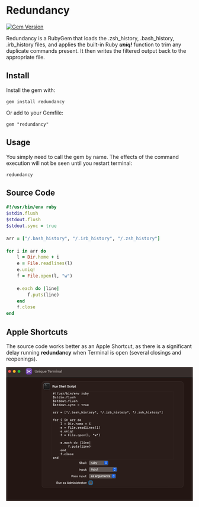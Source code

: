 # Redundancy

[![Gem Version](https://badge.fury.io/rb/redundancy.svg)](https://badge.fury.io/rb/redundancy)

Redundancy is a RubyGem that loads the .zsh_history, .bash_history, .irb_history files, and applies the built-in Ruby ***uniq!*** function to trim any duplicate commands present. It then writes the filtered output back to the appropriate file.

## Install

Install the gem with:

```console
gem install redundancy
```

Or add to your Gemfile:

```console
gem "redundancy"
```

## Usage

You simply need to call the gem by name. The effects of the command execution will not be seen until you restart terminal:

```console
redundancy
```

## Source Code

```ruby
#!/usr/bin/env ruby
$stdin.flush
$stdout.flush
$stdout.sync = true

arr = ["/.bash_history", "/.irb_history", "/.zsh_history"]

for i in arr do
    l = Dir.home + i
    e = File.readlines(l)
    e.uniq!
    f = File.open(l, "w")

    e.each do |line|
        f.puts(line)
    end
    f.close   
end
```

## Apple Shortcuts

The source code works better as an Apple Shortcut, as there is a significant delay running **redundancy** when Terminal is open (several closings and reopenings).

![Apple](apple.png)